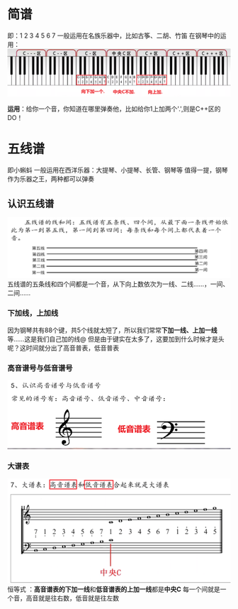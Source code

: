# 简谱
即：1 2 3 4 5 6 7
一般运用在名族乐器中，比如古筝、二胡、竹笛
在钢琴中的运用：
![img.png](简谱在钢琴中的运用.png)

**运用**：给你一个音，你知道在哪里弹奏他，比如给你1上加两个'.',则是C++区的DO！


# 五线谱
即小蝌蚪
一般运用在西洋乐器：大提琴、小提琴、长管、钢琴等
值得一提，钢琴作为乐器之王，两种都可以弹奏
## 认识五线谱
![img.png](五线四间均为音.png)
五线谱的五条线和四个间都是一个音，从下向上数依次为一线、二线……，一间、二间……

### 下加线，上加线
因为钢琴共有88个键，共5个线就太短了，所以我们常常**下加一线、上加一线**等……这是我们自己加的线@
但是由于键实在太多了，这要加到什么时候才是头呢？这时间就分出了高音普表，低音普表

### 高音谱号与低音谱号
![img.png](高音谱表、低音谱表.png)

### 大谱表
![大谱表=高音谱表+低音谱表.png](大谱表.png)
恒等式 ：**高音谱表的下加一线**和**低音谱表的上加一线**都是**中央C**
每一个间就是一个音，高音就是往右数，低音就是往左数
